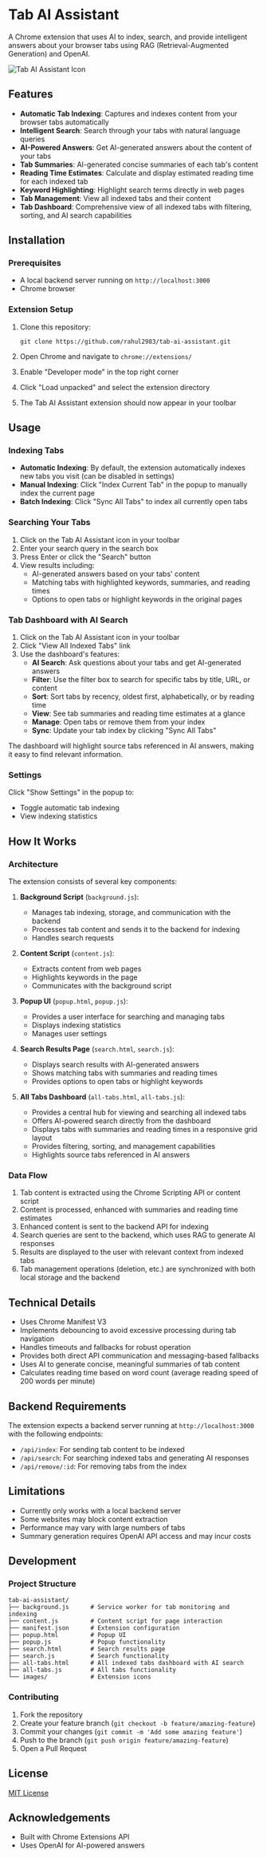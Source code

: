 # Tab AI Assistant

A Chrome extension that uses AI to index, search, and provide intelligent answers about your browser tabs using RAG (Retrieval-Augmented Generation) and OpenAI.

![Tab AI Assistant Icon](images/icon128.png)

## Features

- **Automatic Tab Indexing**: Captures and indexes content from your browser tabs automatically
- **Intelligent Search**: Search through your tabs with natural language queries
- **AI-Powered Answers**: Get AI-generated answers about the content of your tabs
- **Tab Summaries**: AI-generated concise summaries of each tab's content
- **Reading Time Estimates**: Calculate and display estimated reading time for each indexed tab
- **Keyword Highlighting**: Highlight search terms directly in web pages
- **Tab Management**: View all indexed tabs and their content
- **Tab Dashboard**: Comprehensive view of all indexed tabs with filtering, sorting, and AI search capabilities

## Installation

### Prerequisites

- A local backend server running on `http://localhost:3000`
- Chrome browser

### Extension Setup

1. Clone this repository:
   ```
   git clone https://github.com/rahul2983/tab-ai-assistant.git
   ```

2. Open Chrome and navigate to `chrome://extensions/`

3. Enable "Developer mode" in the top right corner

4. Click "Load unpacked" and select the extension directory

5. The Tab AI Assistant extension should now appear in your toolbar

## Usage

### Indexing Tabs

- **Automatic Indexing**: By default, the extension automatically indexes new tabs you visit (can be disabled in settings)
- **Manual Indexing**: Click "Index Current Tab" in the popup to manually index the current page
- **Batch Indexing**: Click "Sync All Tabs" to index all currently open tabs

### Searching Your Tabs

1. Click on the Tab AI Assistant icon in your toolbar
2. Enter your search query in the search box
3. Press Enter or click the "Search" button
4. View results including:
   - AI-generated answers based on your tabs' content
   - Matching tabs with highlighted keywords, summaries, and reading times
   - Options to open tabs or highlight keywords in the original pages

### Tab Dashboard with AI Search

1. Click on the Tab AI Assistant icon in your toolbar
2. Click "View All Indexed Tabs" link
3. Use the dashboard's features:
   - **AI Search**: Ask questions about your tabs and get AI-generated answers
   - **Filter**: Use the filter box to search for specific tabs by title, URL, or content
   - **Sort**: Sort tabs by recency, oldest first, alphabetically, or by reading time
   - **View**: See tab summaries and reading time estimates at a glance
   - **Manage**: Open tabs or remove them from your index
   - **Sync**: Update your tab index by clicking "Sync All Tabs"

The dashboard will highlight source tabs referenced in AI answers, making it easy to find relevant information.

### Settings

Click "Show Settings" in the popup to:
- Toggle automatic tab indexing
- View indexing statistics

## How It Works

### Architecture

The extension consists of several key components:

1. **Background Script** (`background.js`): 
   - Manages tab indexing, storage, and communication with the backend
   - Processes tab content and sends it to the backend for indexing
   - Handles search requests

2. **Content Script** (`content.js`):
   - Extracts content from web pages
   - Highlights keywords in the page
   - Communicates with the background script

3. **Popup UI** (`popup.html`, `popup.js`):
   - Provides a user interface for searching and managing tabs
   - Displays indexing statistics
   - Manages user settings

4. **Search Results Page** (`search.html`, `search.js`):
   - Displays search results with AI-generated answers
   - Shows matching tabs with summaries and reading times
   - Provides options to open tabs or highlight keywords

5. **All Tabs Dashboard** (`all-tabs.html`, `all-tabs.js`):
   - Provides a central hub for viewing and searching all indexed tabs
   - Offers AI-powered search directly from the dashboard
   - Displays tabs with summaries and reading times in a responsive grid layout
   - Provides filtering, sorting, and management capabilities
   - Highlights source tabs referenced in AI answers

### Data Flow

1. Tab content is extracted using the Chrome Scripting API or content script
2. Content is processed, enhanced with summaries and reading time estimates
3. Enhanced content is sent to the backend API for indexing
4. Search queries are sent to the backend, which uses RAG to generate AI responses
5. Results are displayed to the user with relevant context from indexed tabs
6. Tab management operations (deletion, etc.) are synchronized with both local storage and the backend

## Technical Details

- Uses Chrome Manifest V3
- Implements debouncing to avoid excessive processing during tab navigation
- Handles timeouts and fallbacks for robust operation
- Provides both direct API communication and messaging-based fallbacks
- Uses AI to generate concise, meaningful summaries of tab content
- Calculates reading time based on word count (average reading speed of 200 words per minute)

## Backend Requirements

The extension expects a backend server running at `http://localhost:3000` with the following endpoints:

- `/api/index`: For sending tab content to be indexed
- `/api/search`: For searching indexed tabs and generating AI responses
- `/api/remove/:id`: For removing tabs from the index

## Limitations

- Currently only works with a local backend server
- Some websites may block content extraction
- Performance may vary with large numbers of tabs
- Summary generation requires OpenAI API access and may incur costs

## Development

### Project Structure

```
tab-ai-assistant/
├── background.js      # Service worker for tab monitoring and indexing
├── content.js         # Content script for page interaction
├── manifest.json      # Extension configuration
├── popup.html         # Popup UI
├── popup.js           # Popup functionality
├── search.html        # Search results page
├── search.js          # Search functionality
├── all-tabs.html      # All indexed tabs dashboard with AI search
├── all-tabs.js        # All tabs functionality
└── images/            # Extension icons
```

### Contributing

1. Fork the repository
2. Create your feature branch (`git checkout -b feature/amazing-feature`)
3. Commit your changes (`git commit -m 'Add some amazing feature'`)
4. Push to the branch (`git push origin feature/amazing-feature`)
5. Open a Pull Request

## License

[MIT License](LICENSE)

## Acknowledgements

- Built with Chrome Extensions API
- Uses OpenAI for AI-powered answers